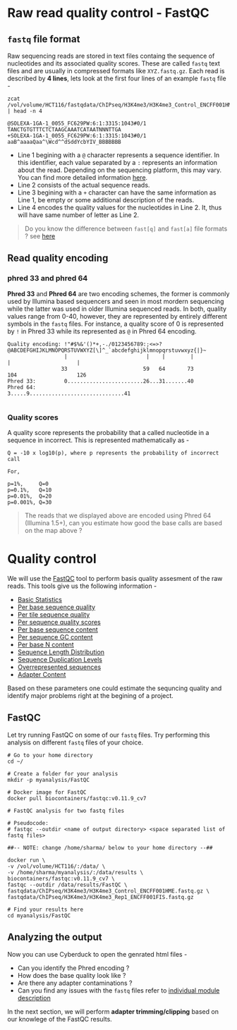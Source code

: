 # Raw read quality control - FastQC

## `fastq` file format
Raw sequencing reads are stored in text files containg the sequence of nucleotides and its associated quality scores. These are called `fastq` text files and are usually in compressed formats like `XYZ.fastq.gz`. Each read is described by **4 lines**, lets look at the first four lines of an example `fastq` file -

```
zcat /vol/volume/HCT116/fastqdata/ChIPseq/H3K4me3/H3K4me3_Control_ENCFF001HME.fastq.gz | head -n 4

@SOLEXA-1GA-1_0055_FC629PW:6:1:3315:1043#0/1
TANCTGTGTTTCTCTAAGCAAATCATAATNNNTTGA
+SOLEXA-1GA-1_0055_FC629PW:6:1:3315:1043#0/1
aaB^aaaaQaa^\Wcd^^dSddYcbYIV_BBBBBBB

```

- Line 1 begining with a `@` character represents a sequence identifier. In this identifier, each value separated by a `:` represents an information about the read. Depending on the sequencing platform, this may vary. You can find more detailed information [here](https://en.wikipedia.org/wiki/FASTQ_format).
- Line 2 consists of the actual sequence reads. 
- Line 3 begining with a `+` character can have the same information as Line 1, be empty or some additional description of the reads.
- Line 4 encodes the quality values for the nucleotides in Line 2. It, thus will have same number of letter as Line 2.

> Do you know the difference between `fast[q]` and `fast[a]` file formats ? see [here](https://en.wikipedia.org/wiki/FASTA_format)

## Read quality encoding

### phred 33 and phred 64

**Phred 33** and **Phred 64** are two encoding schemes, the former is commonly used by Illumina based sequencers and seen in most mordern sequencing while the latter was used in older Illumina sequenced reads. In both, quality values range from 0-40, however, they are represented by entirely different symbols in the `fastq` files. For instance, a quality score of 0 is represented by `!` in Phred 33 while its represented as `@` in Phred 64 encoding.

```
Quality encoding: !"#$%&'()*+,-./0123456789:;<=>?@ABCDEFGHIJKLMNOPQRSTUVWXYZ[\]^_`abcdefghijklmnopqrstuvwxyz{|}~
                  |                         |    |        |                              |                     |
                 33                        59   64       73                            104                   126
Phred 33:         0........................26...31.......40                                
Phred 64:                                           3.....9..............................41 
                                 
```

### Quality scores

A quality score represents the probability that a called nucleotide in a sequence in incorrect. This is represented mathematically as -

```
Q = -10 x log10(p), where p represents the probability of incorrect call

For,

p=1%,     Q=0 
p=0.1%,   Q=10
p=0.01%,  Q=20 
p=0.001%, Q=30

```

> The reads that we displayed above are encoded using Phred 64 (Illumina 1.5+), can you estimate how good the base calls are based on the map above ?

# Quality control

We will use the [FastQC](https://www.bioinformatics.babraham.ac.uk/projects/fastqc/) tool to perform basis quality assesment of the raw reads. This tools give us the following information -

- [Basic Statistics](https://www.bioinformatics.babraham.ac.uk/projects/fastqc/Help/3%20Analysis%20Modules/1%20Basic%20Statistics.html)
- [Per base sequence quality](https://www.bioinformatics.babraham.ac.uk/projects/fastqc/Help/3%20Analysis%20Modules/2%20Per%20Base%20Sequence%20Quality.html)
- [Per tile sequence quality](https://www.bioinformatics.babraham.ac.uk/projects/fastqc/Help/3%20Analysis%20Modules/12%20Per%20Tile%20Sequence%20Quality.html)
- [Per sequence quality scores](https://www.bioinformatics.babraham.ac.uk/projects/fastqc/Help/3%20Analysis%20Modules/3%20Per%20Sequence%20Quality%20Scores.html)
- [Per base sequence content](https://www.bioinformatics.babraham.ac.uk/projects/fastqc/Help/3%20Analysis%20Modules/4%20Per%20Base%20Sequence%20Content.html)
- [Per sequence GC content](https://www.bioinformatics.babraham.ac.uk/projects/fastqc/Help/3%20Analysis%20Modules/5%20Per%20Sequence%20GC%20Content.html)
- [Per base N content](https://www.bioinformatics.babraham.ac.uk/projects/fastqc/Help/3%20Analysis%20Modules/6%20Per%20Base%20N%20Content.html)
- [Sequence Length Distribution](https://www.bioinformatics.babraham.ac.uk/projects/fastqc/Help/3%20Analysis%20Modules/7%20Sequence%20Length%20Distribution.html)
- [Sequence Duplication Levels](https://www.bioinformatics.babraham.ac.uk/projects/fastqc/Help/3%20Analysis%20Modules/8%20Duplicate%20Sequences.html)
- [Overrepresented sequences](https://www.bioinformatics.babraham.ac.uk/projects/fastqc/Help/3%20Analysis%20Modules/9%20Overrepresented%20Sequences.html)
- [Adapter Content](https://www.bioinformatics.babraham.ac.uk/projects/fastqc/Help/3%20Analysis%20Modules/10%20Adapter%20Content.html)

Based on these parameters one could estimate the sequncing quality and identify major problems right at the begining of a project.

## FastQC

Let try running FastQC on some of our `fastq` files. Try performing this analysis on different `fastq` files of your choice.

```
# Go to your home directory
cd ~/

# Create a folder for your analysis
mkdir -p myanalysis/FastQC

# Docker image for FastQC
docker pull biocontainers/fastqc:v0.11.9_cv7

# FastQC analysis for two fastq files

# Pseudocode: 
# fastqc --outdir <name of output directory> <space separated list of fastq files>

##-- NOTE: change /home/sharma/ below to your home directory --##

docker run \
-v /vol/volume/HCT116/:/data/ \
-v /home/sharma/myanalysis/:/data/results \
biocontainers/fastqc:v0.11.9_cv7 \
fastqc --outdir /data/results/FastQC \
fastqdata/ChIPseq/H3K4me3/H3K4me3_Control_ENCFF001HME.fastq.gz \
fastqdata/ChIPseq/H3K4me3/H3K4me3_Rep1_ENCFF001FIS.fastq.gz 

# Find your results here
cd myanalysis/FastQC
```

## Analyzing the output

Now you can use Cyberduck to open the genrated html files -

- Can you identify the Phred encoding ?
- How does the base quality look like ?
- Are there any adapter contaminations ?
- Can you find any issues with the `fastq` files refer to [individual module description](#quality-control)

In the next section, we will perform **adapter trimming/clipping** based on our knowlege of the FastQC results.
